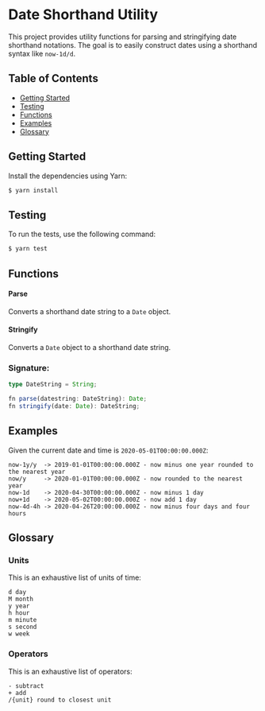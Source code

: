 # Date Shorthand Utility

This project provides utility functions for parsing and stringifying date shorthand notations. The goal is to easily construct dates using a shorthand syntax like `now-1d/d`.

## Table of Contents

- [Getting Started](#getting-started)
- [Testing](#testing)
- [Functions](#functions)
- [Examples](#examples)
- [Glossary](#glossary)

## Getting Started

Install the dependencies using Yarn:

```bash
$ yarn install
```

## Testing

To run the tests, use the following command:

```bash
$ yarn test
```

## Functions

#### Parse

Converts a shorthand date string to a `Date` object.

#### Stringify

Converts a `Date` object to a shorthand date string.

### Signature:

```typescript
type DateString = String;

fn parse(datestring: DateString): Date;
fn stringify(date: Date): DateString;
```

## Examples

Given the current date and time is `2020-05-01T00:00:00.000Z`:

```
now-1y/y  -> 2019-01-01T00:00:00.000Z - now minus one year rounded to the nearest year
now/y     -> 2020-01-01T00:00:00.000Z - now rounded to the nearest year
now-1d    -> 2020-04-30T00:00:00.000Z - now minus 1 day
now+1d    -> 2020-05-02T00:00:00.000Z - now add 1 day
now-4d-4h -> 2020-04-26T20:00:00.000Z - now minus four days and four hours
```

## Glossary

### Units

This is an exhaustive list of units of time:

```
d day
M month
y year
h hour
m minute
s second
w week
```

### Operators

This is an exhaustive list of operators:

```
- subtract
+ add
/{unit} round to closest unit
```
